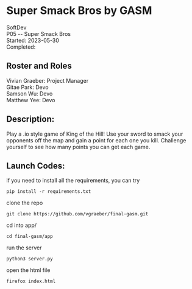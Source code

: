 # Super Smack Bros by GASM
SoftDev  
P05 -- Super Smack Bros  
Started: 2023-05-30  
Completed: 

## Roster and Roles

Vivian Graeber: Project Manager  
Gitae Park: Devo  
Samson Wu: Devo  
Matthew Yee: Devo  

## Description:

Play a .io style game of King of the Hill! Use your sword to smack your opponents off the map and gain a point for each one you kill. Challenge yourself to see how many points you can get each game.

## Launch Codes:

if you need to install all the requirements, you can try
```
pip install -r requirements.txt
```
clone the repo
```
git clone https://github.com/vgraeber/final-gasm.git  
```
cd into app/
```
cd final-gasm/app
```
run the server
```
python3 server.py
```
open the html file
```
firefox index.html
```

